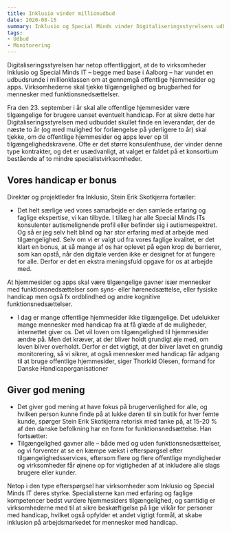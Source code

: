 ```yaml
---
title: Inklusio vinder millionudbud
date: 2020-08-15
summary: Inklusio og Special Minds vinder Digitaliseringsstyrelsens udbud om monitorering af webtilgængelighed
tags:
- Udbud
- Monitorering
---
```

Digitaliseringsstyrelsen har netop offentliggjort, at de to virksomheder Inklusio og Special Minds IT – begge med base i Aalborg – har vundet en udbudsrunde i millionklassen om at gennemgå offentlige hjemmesider og apps. Virksomhederne skal tjekke tilgængelighed og brugbarhed for mennesker med funktionsnedsættelser.

Fra den 23. september i år skal alle offentlige hjemmesider være tilgængelige for brugere uanset eventuelt handicap. For at sikre dette har Digitaliseringsstyrelsen med udbuddet skullet finde en leverandør, der de næste to år (og med mulighed for forlængelse på yderligere to år) skal tjekke, om de offentlige hjemmesider og apps lever op til tilgængelighedskravene. Ofte er det større konsulenthuse, der vinder denne type kontrakter, og det er usædvanligt, at valget er faldet på et konsortium bestående af to mindre specialistvirksomheder.

## Vores handicap er bonus

Direktør og projektleder fra Inklusio, Stein Erik Skotkjerra fortæller:
- Det helt særlige ved vores samarbejde er den samlede erfaring og faglige ekspertise, vi kan tilbyde. I tillæg har alle Special Minds ITs konsulenter autismelignende profil eller befinder sig i autismespektret. Og så er jeg selv helt blind og har stor erfaring med at arbejde med tilgængelighed. Selv om vi er valgt ud fra vores faglige kvalitet, er det klart en bonus, at så mange af os har oplevet på egen krop de barrierer, som kan opstå, når den digitale verden ikke er designet for at fungere for alle. Derfor er det en ekstra meningsfuld opgave for os at arbejde med.

At hjemmesider og apps skal være tilgængelige gavner især mennesker med funktionsnedsættelser som syns- eller hørenedsættelse, eller fysiske handicap men også fx ordblindhed og andre kognitive funktionsnedsættelser.

-	I dag er mange offentlige hjemmesider ikke tilgængelige. Det udelukker mange mennesker med handicap fra at få glæde af de muligheder, internettet giver os. Det vil loven om tilgængelighed til hjemmesider ændre på. Men det kræver, at der bliver holdt grundigt øje med, om loven bliver overholdt. Derfor er det vigtigt, at der bliver lavet en grundig monitorering, så vi sikrer, at også mennesker med handicap får adgang til at bruge offentlige hjemmesider, siger Thorkild Olesen, formand for Danske Handicaporganisationer

## Giver god mening

-	Det giver god mening at have fokus på brugervenlighed for alle, og hvilken person kunne finde på at lukke døren til sin butik for hver femte kunde, spørger Stein Erik Skotkjerra retorisk med tanke på, at 15-20 % af den danske befolkning har en form for funktionsnedsættelse. Han fortsætter:
-	Tilgængelighed gavner alle – både med og uden funktionsnedsættelser, og vi forventer at se en kæmpe vækst i efterspørgsel efter tilgængelighedsservices, eftersom flere og flere offentlige myndigheder og virksomheder får øjnene op for vigtigheden af at inkludere alle slags brugere eller kunder.

Netop i den type efterspørgsel har virksomheder som Inklusio og Special Minds IT deres styrke. Specialisterne kan med erfaring og faglige kompetencer bedst vurdere hjemmesiders tilgængelighed, og samtidig er virksomhederne med til at sikre beskæftigelse på lige vilkår for personer med handicap, hvilket også opfylder et andet vigtigt formål, at skabe inklusion på arbejdsmarkedet for mennesker med handicap.